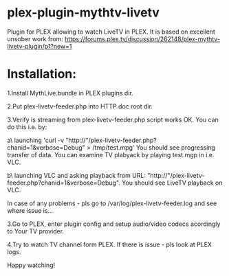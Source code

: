plex-plugin-mythtv-livetv
=========================

Plugin for PLEX allowing to watch LiveTV in PLEX.
It is based on excellent unsober work from:
https://forums.plex.tv/discussion/262148/plex-mythtv-livetv-plugin/p1?new=1

Installation:
============
1.Install MythLive.bundle in PLEX plugins dir.

2.Put plex-livetv-feeder.php into HTTP doc root dir.

3.Verify is streaming from plex-livetv-feeder.php script works OK. You can do this i.e. by:

  a\ launching 'curl -v "http://<web server IP>"/plex-livetv-feeder.php?chanid=1&verbose=Debug" > /tmp/test.mpg'
  You should see progressing transfer of data. You can examine TV plabyack by playing test.mgp in i.e. VLC.

  b\ launching VLC and asking playback from URL: "http://<web server IP>"/plex-livetv-feeder.php?chanid=1&verbose=Debug". 
  You should see LiveTV playback on VLC.

  In case of any problems - pls go to /var/log/plex-livetv-feeder.log and see where issue is...

3.Go to PLEX, enter plugin config and setup audio/video codecs acordingly to Your TV provider.

4.Try to watch TV channel form PLEX. If there is issue - pls look at PLEX logs.

Happy watching!
